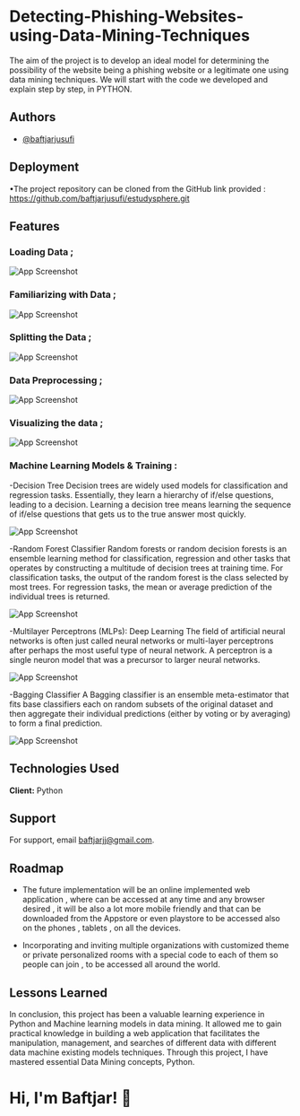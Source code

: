 # Detecting-Phishing-Websites-using-Data-Mining-Techniques
The aim of the project is to develop an ideal model for determining the possibility of the website being a phishing website or a legitimate one using data mining techniques. We will start with the code we developed and explain step by step, in PYTHON.

## Authors

- [@baftjarjusufi](https://www.github.com/baftjarjusufi)

## Deployment

•The project repository can be cloned from the GitHub link provided  : https://github.com/baftjarjusufi/estudysphere.git

## Features

### Loading Data ;
![App Screenshot](https://i.imgur.com/ldxQXnp.png)

### Familiarizing with Data ;
![App Screenshot]()

### Splitting the Data ; 
![App Screenshot](https://i.imgur.com/PLMf44v.png)

### Data Preprocessing ;
![App Screenshot]()

### Visualizing the data ;
![App Screenshot]()

### Machine Learning Models & Training :

-Decision Tree
Decision trees are widely used models for classification and regression tasks. Essentially, they learn a hierarchy of if/else questions, leading to a decision. Learning a decision tree means learning the sequence of if/else questions that gets us to the true answer most quickly.

![App Screenshot]()

-Random Forest Classifier
Random forests or random decision forests is an ensemble learning method for classification, regression and other tasks that operates by constructing a multitude of decision trees at training time. For classification tasks, the output of the random forest is the class selected by most trees. For regression tasks, the mean or average prediction of the individual trees is returned.

![App Screenshot]()

-Multilayer Perceptrons (MLPs): Deep Learning
The field of artificial neural networks is often just called neural networks or multi-layer perceptrons after perhaps the most useful type of neural network. A perceptron is a single neuron model that was a precursor to larger neural networks.

![App Screenshot]()

-Bagging Classifier
A Bagging classifier is an ensemble meta-estimator that fits base classifiers each on random subsets of the original dataset and then aggregate their individual predictions (either by voting or by averaging) to form a final prediction.

![App Screenshot]()


## Technologies Used

**Client:** Python

## Support

For support, email baftjarjj@gmail.com.


## Roadmap

- The future implementation will be an online implemented web application , where can be accessed at any time and any browser desired , it will be also a lot more mobile friendly and that can be downloaded from the Appstore or even playstore to be accessed also on the phones , tablets , on all the devices.

- Incorporating and inviting multiple organizations with customized theme or private personalized rooms with a special code to each of them so people can join , to be accessed all around the world. 

## Lessons Learned

In conclusion, this project has been a valuable learning experience in Python and Machine learning models in data mining. It allowed me to gain practical knowledge in building a web application that facilitates the manipulation, management, and searches of different data with different data machine existing models techniques. Through this project, I have mastered essential Data Mining concepts, Python.

# Hi, I'm Baftjar! 👋
